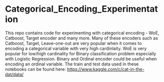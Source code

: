 # Categorical_Encoding_Experimentation
This repo contains code for experimenting with categorical encoding - WoE, Catboost, Target encoder and many more.
Many of these encoders such as Catboost, Target, Leave-one-out are very popular when it comes to encoding a categorical variable with very high cardinlaity.
WoE is very popular for low/high cardinality for Binary classification problem especially with Logistic Regression.
Binary and Ordinal encoder could be useful when encoding an ordinal variable.
The train and test data used in these notebooks can be found here: https://www.kaggle.com/c/cat-in-the-dat/data/
